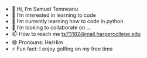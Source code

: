 - 👋 Hi, I’m Samuel Temneanu
- 👀 I’m interested in learning to code
- 🌱 I’m currently learning how to code in python
- 💞️ I’m looking to collaborate on ...
- 📫 How to reach me ts73182@mail.harpercollege.edu
- 😄 Pronouns: He/Him
- ⚡ Fun fact: I enjoy golfing on my free time

<!---
Samulica05/Samulica05 is a ✨ special ✨ repository because its `README.md` (this file) appears on your GitHub profile.
You can click the Preview link to take a look at your changes.
--->
